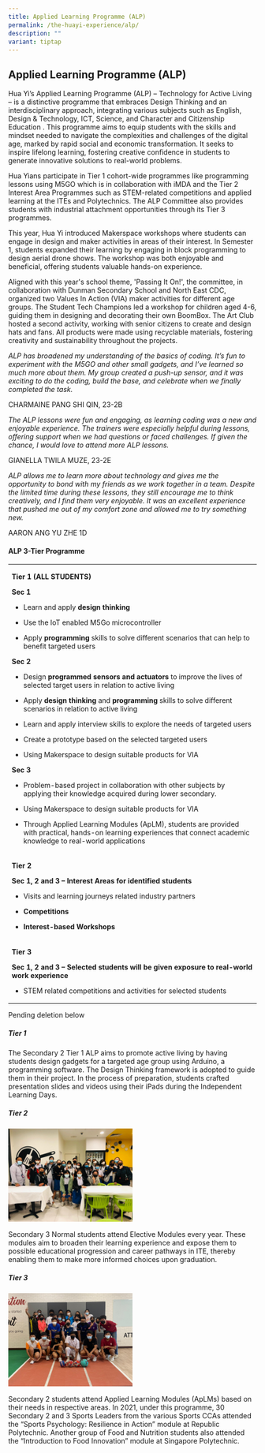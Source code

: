```yaml
---
title: Applied Learning Programme (ALP)
permalink: /the-huayi-experience/alp/
description: ""
variant: tiptap
---
```

<h2>Applied Learning Programme (ALP)</h2>
<p>Hua Yi’s Applied Learning Programme (ALP) – Technology for Active Living
– is a distinctive programme that embraces Design Thinking and an interdisciplinary
approach, integrating various subjects such as English, Design &amp; Technology,
ICT, Science, and Character and Citizenship Education . This programme
aims to equip students with the skills and mindset needed to navigate the
complexities and challenges of the digital age, marked by rapid social
and economic transformation. It seeks to inspire lifelong learning, fostering
creative confidence in students to generate innovative solutions to real-world
problems.</p>
<p>Hua Yians participate in Tier 1 cohort-wide programmes like programming
lessons using M5GO which is in collaboration with iMDA and the Tier 2 Interest
Area Programmes such as STEM-related competitions and applied learning
at the ITEs and Polytechnics. The ALP Committee also provides students
with industrial attachment opportunities through its Tier 3 programmes.</p>
<p>This year, Hua Yi introduced Makerspace workshops where students can engage
in design and maker activities in areas of their interest. In Semester
1, students expanded their learning by engaging in block programming to
design aerial drone shows. The workshop was both enjoyable and beneficial,
offering students valuable hands-on experience.</p>
<p>Aligned with this year's school theme, 'Passing It On!', the committee,
in collaboration with Dunman Secondary School and North East CDC, organized
two Values In Action (VIA) maker activities for different age groups. The
Student Tech Champions led a workshop for children aged 4-6, guiding them
in designing and decorating their own BoomBox. The Art Club hosted a second
activity, working with senior citizens to create and design hats and fans.
All products were made using recyclable materials, fostering creativity
and sustainability throughout the projects.</p>
<p><em>ALP has broadened my understanding of the basics of coding. It’s fun to experiment with the M5GO and other small gadgets, and I’ve learned so much more about them. My group created a push-up sensor, and it was exciting to do the coding, build the base, and celebrate when we finally completed the task.</em>
</p>
<p>CHARMAINE PANG SHI QIN, 23-2B</p>
<p></p>
<p><em>The ALP lessons were fun and engaging, as learning coding was a new and enjoyable experience. The trainers were especially helpful during lessons, offering support when we had questions or faced challenges. If given the chance, I would love to attend more ALP lessons.</em>
</p>
<p>GIANELLA TWILA MUZE, 23-2E</p>
<p></p>
<p><em>ALP allows me to learn more about technology and gives me the opportunity to bond with my friends as we work together in a team. Despite the limited time during these lessons, they still encourage me to think creatively, and I find them very enjoyable. It was an excellent experience that pushed me out of my comfort zone and allowed me to try something new.</em>
</p>
<p>AARON ANG YU ZHE 1D</p>
<p></p>
<h4>ALP 3-Tier Programme</h4>
<table style="minWidth: 25px">
<colgroup>
<col>
</colgroup>
<tbody>
<tr>
<td rowspan="1" colspan="1">
<p><strong>Tier 1 (ALL STUDENTS)</strong>
</p>
<p><strong>Sec 1</strong>
</p>
<ul data-tight="true" class="tight">
<li>
<p>Learn and apply <strong>design thinking</strong>
</p>
</li>
<li>
<p>Use the IoT enabled M5Go microcontroller</p>
</li>
<li>
<p>Apply <strong>programming</strong> skills to solve different scenarios that
can help to benefit targeted users</p>
</li>
</ul>
<p><strong>Sec 2</strong>
</p>
<ul data-tight="true" class="tight">
<li>
<p>Design <strong>programmed sensors and actuators</strong> to improve the
lives of selected target users in relation to active living</p>
</li>
<li>
<p>Apply <strong>design thinking</strong> and <strong>programming</strong> skills
to solve different scenarios in relation to active living</p>
</li>
<li>
<p>Learn and apply interview skills to explore the needs of targeted users</p>
</li>
<li>
<p>Create a prototype based on the selected targeted users</p>
</li>
<li>
<p>Using Makerspace to design suitable products for VIA</p>
</li>
</ul>
<p><strong>Sec 3</strong>
</p>
<ul data-tight="true" class="tight">
<li>
<p>Problem-based project in collaboration with other subjects by applying
their knowledge acquired during lower secondary.</p>
</li>
<li>
<p>Using Makerspace to design suitable products for VIA</p>
</li>
<li>
<p>Through Applied Learning Modules (ApLM), students are provided with practical,
hands-on learning experiences that connect academic knowledge to real-world
applications</p>
</li>
</ul>
</td>
</tr>
<tr>
<td rowspan="1" colspan="1">
<p><strong>Tier 2</strong>
</p>
<p><strong>Sec 1, 2 and 3 – Interest Areas for identified students</strong>
</p>
<ul data-tight="true" class="tight">
<li>
<p>Visits and learning journeys related industry partners</p>
</li>
<li>
<p><strong>Competitions</strong>
</p>
</li>
<li>
<p><strong>Interest-based Workshops</strong>
</p>
</li>
</ul>
</td>
</tr>
<tr>
<td rowspan="1" colspan="1">
<p><strong>Tier 3</strong>
</p>
<p><strong>Sec 1, 2 and 3 – Selected students will be given exposure to real-world work experience</strong>
</p>
<ul data-tight="true" class="tight">
<li>
<p>STEM related competitions and activities for selected students</p>
</li>
</ul>
</td>
</tr>
</tbody>
</table>
<p></p>
<p>Pending deletion below</p>
<p></p>
<p></p>
<h5>Tier 1</h5>
<p>The Secondary 2 Tier 1 ALP aims to promote active living by having students
design gadgets for a targeted age group using Arduino, a programming software.
The Design Thinking framework is adopted to guide them in their project.
In the process of preparation, students crafted presentation slides and
videos using their iPads during the Independent Learning Days.</p>
<h5>Tier 2</h5>
<div class="isomer-image-wrapper">
<img style="width:50%" height="auto" width="100%" src="/images/EM 5.jpeg">
</div>
<p>Secondary 3 Normal students attend Elective Modules every year. These
modules aim to broaden their learning experience and expose them to possible
educational progression and career pathways in ITE, thereby enabling them
to make more informed choices upon graduation.</p>
<h5>Tier 3</h5>
<div class="isomer-image-wrapper">
<img style="width:50%" height="auto" width="100%" src="/images/EM 4.jpeg">
</div>
<p>Secondary 2 students attend Applied Learning Modules (ApLMs) based on
their needs in respective areas. In 2021, under this programme, 30 Secondary
2 and 3 Sports Leaders from the various Sports CCAs attended the “Sports
Psychology: Resilience in Action” module at Republic Polytechnic. Another
group of Food and Nutrition students also attended the “Introduction to
Food Innovation” module at Singapore Polytechnic.</p>
